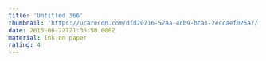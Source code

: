 ```yaml
---
title: 'Untitled 366'
thumbnail: 'https://ucarecdn.com/dfd20716-52aa-4cb9-bca1-2eccaef025a7/'
date: 2015-06-22T21:36:50.000Z
material: Ink on paper
rating: 4
---
```

